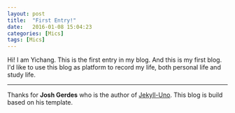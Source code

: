 ```yaml
---
layout: post
title:  "First Entry!"
date:   2016-01-08 15:04:23
categories: [Mics]
tags: [Mics]
---
```

Hi!
I am Yichang. This is the first entry in my blog. And this is my first blog. I'd like to use this blog as platform to 
record my life, both personal life and study life.

---
Thanks for **Josh Gerdes** who is the author of [Jekyll-Uno](https://github.com/joshgerdes/jekyll-uno). This blog is build based on his template. 
